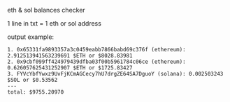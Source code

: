 eth & sol balances checker

1 line in txt = 1 eth or sol address

output example:
```
1. 0x65331fa9893357a3c0459eabb7866babd69c376f (ethereum): 2.912513941563239691 $ETH or $8028.83981
2. 0x9cbf099ff424979439dfba03f00b5961784c06ce (ethereum): 0.626057625431252907 $ETH or $1725.83427
3. FYVcYbfYwxz9UvFjKCmAGCecy7hU7drgZE64SA7DguoY (solana): 0.002503243 $SOL or $0.53562
---
total: $9755.20970
```
